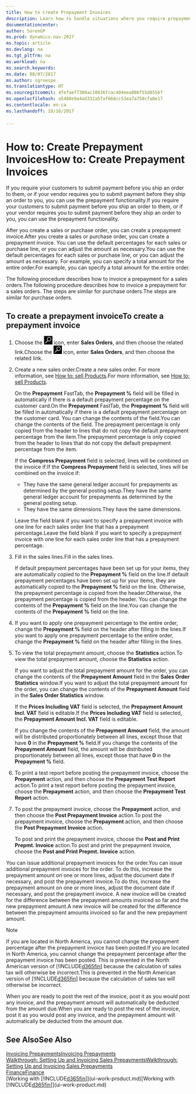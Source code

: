 ```yaml
---
title: How to Create Prepayment Invoices
description: Learn how to handle situations where you require prepayment, or your vendor does.
documentationcenter: 
author: SorenGP
ms.prod: dynamics-nav-2017
ms.topic: article
ms.devlang: na
ms.tgt_pltfrm: na
ms.workload: na
ms.search.keywords: 
ms.date: 08/07/2017
ms.author: sgroespe
ms.translationtype: HT
ms.sourcegitcommit: 4fefaef7380ac10836fcac404eea006f55d8556f
ms.openlocfilehash: a5480e9a4ad332a5faf668cc53ea7a750cfa0e17
ms.contentlocale: en-ca
ms.lasthandoff: 10/16/2017

---
```

# <a name="how-to-create-prepayment-invoices"></a><span data-ttu-id="280f1-103">How to: Create Prepayment Invoices</span><span class="sxs-lookup"><span data-stu-id="280f1-103">How to: Create Prepayment Invoices</span></span>
<span data-ttu-id="280f1-104">If you require your customers to submit payment before you ship an order to them, or if your vendor requires you to submit payment before they ship an order to you, you can use the prepayment functionality.</span><span class="sxs-lookup"><span data-stu-id="280f1-104">If you require your customers to submit payment before you ship an order to them, or if your vendor requires you to submit payment before they ship an order to you, you can use the prepayment functionality.</span></span>  

<span data-ttu-id="280f1-105">After you create a sales or purchase order, you can create a prepayment invoice.</span><span class="sxs-lookup"><span data-stu-id="280f1-105">After you create a sales or purchase order, you can create a prepayment invoice.</span></span> <span data-ttu-id="280f1-106">You can use the default percentages for each sales or purchase line, or you can adjust the amount as necessary.</span><span class="sxs-lookup"><span data-stu-id="280f1-106">You can use the default percentages for each sales or purchase line, or you can adjust the amount as necessary.</span></span> <span data-ttu-id="280f1-107">For example, you can specify a total amount for the entire order.</span><span class="sxs-lookup"><span data-stu-id="280f1-107">For example, you can specify a total amount for the entire order.</span></span>  

<span data-ttu-id="280f1-108">The following procedure describes how to invoice a prepayment for a sales orders.</span><span class="sxs-lookup"><span data-stu-id="280f1-108">The following procedure describes how to invoice a prepayment for a sales orders.</span></span> <span data-ttu-id="280f1-109">The steps are similar for purchase orders.</span><span class="sxs-lookup"><span data-stu-id="280f1-109">The steps are similar for purchase orders.</span></span>  

## <a name="to-create-a-prepayment-invoice"></a><span data-ttu-id="280f1-110">To create a prepayment invoice</span><span class="sxs-lookup"><span data-stu-id="280f1-110">To create a prepayment invoice</span></span>  
1. <span data-ttu-id="280f1-111">Choose the ![Search for Page or Report](media/ui-search/search_small.png "Search for Page or Report icon") icon, enter **Sales Orders**, and then choose the related link.</span><span class="sxs-lookup"><span data-stu-id="280f1-111">Choose the ![Search for Page or Report](media/ui-search/search_small.png "Search for Page or Report icon") icon, enter **Sales Orders**, and then choose the related link.</span></span>  
2. <span data-ttu-id="280f1-112">Create a new sales order.</span><span class="sxs-lookup"><span data-stu-id="280f1-112">Create a new sales order.</span></span> <span data-ttu-id="280f1-113">For more information, see [How to: sell Products](sales-how-sell-products.md).</span><span class="sxs-lookup"><span data-stu-id="280f1-113">For more information, see [How to: sell Products](sales-how-sell-products.md).</span></span>  

    <span data-ttu-id="280f1-114">On the **Prepayment** FastTab, the **Prepayment %** field will be filled in automatically if there is a default prepayment percentage on the customer card.</span><span class="sxs-lookup"><span data-stu-id="280f1-114">On the **Prepayment** FastTab, the **Prepayment %** field will be filled in automatically if there is a default prepayment percentage on the customer card.</span></span> <span data-ttu-id="280f1-115">You can change the contents of the field.</span><span class="sxs-lookup"><span data-stu-id="280f1-115">You can change the contents of the field.</span></span> <span data-ttu-id="280f1-116">The prepayment percentage is only copied from the header to lines that do not copy the default prepayment percentage from the item.</span><span class="sxs-lookup"><span data-stu-id="280f1-116">The prepayment percentage is only copied from the header to lines that do not copy the default prepayment percentage from the item.</span></span>  

    <span data-ttu-id="280f1-117">If the **Compress Prepayment** field is selected, lines will be combined on the invoice if:</span><span class="sxs-lookup"><span data-stu-id="280f1-117">If the **Compress Prepayment** field is selected, lines will be combined on the invoice if:</span></span>  
    - <span data-ttu-id="280f1-118">They have the same general ledger account for prepayments as determined by the general posting setup.</span><span class="sxs-lookup"><span data-stu-id="280f1-118">They have the same general ledger account for prepayments as determined by the general posting setup.</span></span>  
    - <span data-ttu-id="280f1-119">They have the same dimensions.</span><span class="sxs-lookup"><span data-stu-id="280f1-119">They have the same dimensions.</span></span>  

    <span data-ttu-id="280f1-120">Leave the field blank if you want to specify a prepayment invoice with one line for each sales order line that has a prepayment percentage.</span><span class="sxs-lookup"><span data-stu-id="280f1-120">Leave the field blank if you want to specify a prepayment invoice with one line for each sales order line that has a prepayment percentage.</span></span>  

3. <span data-ttu-id="280f1-121">Fill in the sales lines.</span><span class="sxs-lookup"><span data-stu-id="280f1-121">Fill in the sales lines.</span></span>  

    <span data-ttu-id="280f1-122">If default prepayment percentages have been set up for your items, they are automatically copied to the **Prepayment %** field on the line.</span><span class="sxs-lookup"><span data-stu-id="280f1-122">If default prepayment percentages have been set up for your items, they are automatically copied to the **Prepayment %** field on the line.</span></span> <span data-ttu-id="280f1-123">Otherwise, the prepayment percentage is copied from the header.</span><span class="sxs-lookup"><span data-stu-id="280f1-123">Otherwise, the prepayment percentage is copied from the header.</span></span> <span data-ttu-id="280f1-124">You can change the contents of the **Prepayment %** field on the line.</span><span class="sxs-lookup"><span data-stu-id="280f1-124">You can change the contents of the **Prepayment %** field on the line.</span></span>  
4. <span data-ttu-id="280f1-125">If you want to apply one prepayment percentage to the entire order, change the **Prepayment %** field on the header after filling in the lines.</span><span class="sxs-lookup"><span data-stu-id="280f1-125">If you want to apply one prepayment percentage to the entire order, change the **Prepayment %** field on the header after filling in the lines.</span></span>  
5. <span data-ttu-id="280f1-126">To view the total prepayment amount, choose the **Statistics** action.</span><span class="sxs-lookup"><span data-stu-id="280f1-126">To view the total prepayment amount, choose the **Statistics** action.</span></span>

    <span data-ttu-id="280f1-127">If you want to adjust the total prepayment amount for the order, you can change the contents of the **Prepayment Amount** field in the **Sales Order Statistics** window.</span><span class="sxs-lookup"><span data-stu-id="280f1-127">If you want to adjust the total prepayment amount for the order, you can change the contents of the **Prepayment Amount** field in the **Sales Order Statistics** window.</span></span>  

    <span data-ttu-id="280f1-128">If the **Prices Including VAT** field is selected, the **Prepayment Amount Incl. VAT** field is editable.</span><span class="sxs-lookup"><span data-stu-id="280f1-128">If the **Prices Including VAT** field is selected, the **Prepayment Amount Incl. VAT** field is editable.</span></span>  

    <span data-ttu-id="280f1-129">If you change the contents of the **Prepayment Amount** field, the amount will be distributed proportionately between all lines, except those that have **0** in the **Prepayment %** field.</span><span class="sxs-lookup"><span data-stu-id="280f1-129">If you change the contents of the **Prepayment Amount** field, the amount will be distributed proportionately between all lines, except those that have **0** in the **Prepayment %** field.</span></span>  
6. <span data-ttu-id="280f1-130">To print a test report before posting the prepayment invoice, choose the **Prepayment** action, and then choose the **Prepayment Test Report** action.</span><span class="sxs-lookup"><span data-stu-id="280f1-130">To print a test report before posting the prepayment invoice, choose the **Prepayment** action, and then choose the **Prepayment Test Report** action.</span></span>  
7. <span data-ttu-id="280f1-131">To post the prepayment invoice, choose the **Prepayment** action, and then choose the **Post Prepayment Invoice** action.</span><span class="sxs-lookup"><span data-stu-id="280f1-131">To post the prepayment invoice, choose the **Prepayment** action, and then choose the **Post Prepayment Invoice** action.</span></span>  

    <span data-ttu-id="280f1-132">To post and print the prepayment invoice, choose the **Post and Print Prepmt. Invoice** action.</span><span class="sxs-lookup"><span data-stu-id="280f1-132">To post and print the prepayment invoice, choose the **Post and Print Prepmt. Invoice** action.</span></span>  

<span data-ttu-id="280f1-133">You can issue additional prepayment invoices for the order.</span><span class="sxs-lookup"><span data-stu-id="280f1-133">You can issue additional prepayment invoices for the order.</span></span> <span data-ttu-id="280f1-134">To do this, increase the prepayment amount on one or more lines, adjust the document date if necessary, and post the prepayment invoice.</span><span class="sxs-lookup"><span data-stu-id="280f1-134">To do this, increase the prepayment amount on one or more lines, adjust the document date if necessary, and post the prepayment invoice.</span></span> <span data-ttu-id="280f1-135">A new invoice will be created for the difference between the prepayment amounts invoiced so far and the new prepayment amount.</span><span class="sxs-lookup"><span data-stu-id="280f1-135">A new invoice will be created for the difference between the prepayment amounts invoiced so far and the new prepayment amount.</span></span>  

> [!NOTE]  
>  <span data-ttu-id="280f1-136">If you are located in North America, you cannot change the prepayment percentage after the prepayment invoice has been posted.</span><span class="sxs-lookup"><span data-stu-id="280f1-136">If you are located in North America, you cannot change the prepayment percentage after the prepayment invoice has been posted.</span></span> <span data-ttu-id="280f1-137">This is prevented in the North American version of [!INCLUDE[d365fin](includes/d365fin_md.md)] because the calculation of sales tax will otherwise be incorrect.</span><span class="sxs-lookup"><span data-stu-id="280f1-137">This is prevented in the North American version of [!INCLUDE[d365fin](includes/d365fin_md.md)] because the calculation of sales tax will otherwise be incorrect.</span></span>  

 <span data-ttu-id="280f1-138">When you are ready to post the rest of the invoice, post it as you would post any invoice, and the prepayment amount will automatically be deducted from the amount due.</span><span class="sxs-lookup"><span data-stu-id="280f1-138">When you are ready to post the rest of the invoice, post it as you would post any invoice, and the prepayment amount will automatically be deducted from the amount due.</span></span>  

## <a name="see-also"></a><span data-ttu-id="280f1-139">See Also</span><span class="sxs-lookup"><span data-stu-id="280f1-139">See Also</span></span>  
[<span data-ttu-id="280f1-140">Invoicing Prepayments</span><span class="sxs-lookup"><span data-stu-id="280f1-140">Invoicing Prepayments</span></span>](finance-invoice-prepayments.md)  
[<span data-ttu-id="280f1-141">Walkthrough: Setting Up and Invoicing Sales Prepayments</span><span class="sxs-lookup"><span data-stu-id="280f1-141">Walkthrough: Setting Up and Invoicing Sales Prepayments</span></span>](walkthrough-setting-up-and-invoicing-sales-prepayments.md)  
[<span data-ttu-id="280f1-142">Finance</span><span class="sxs-lookup"><span data-stu-id="280f1-142">Finance</span></span>](finance.md)  
<span data-ttu-id="280f1-143">[Working with [!INCLUDE[d365fin](includes/d365fin_md.md)]](ui-work-product.md)</span><span class="sxs-lookup"><span data-stu-id="280f1-143">[Working with [!INCLUDE[d365fin](includes/d365fin_md.md)]](ui-work-product.md)</span></span>

